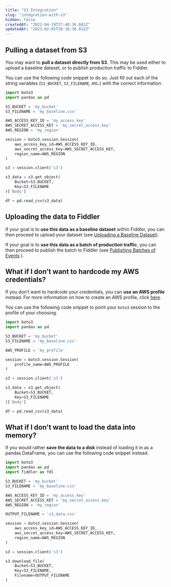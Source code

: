 ```yaml
---
title: "S3 Integration"
slug: "integration-with-s3"
hidden: false
createdAt: "2022-04-19T17:40:36.681Z"
updatedAt: "2023-02-02T20:18:30.832Z"
---
```

## Pulling a dataset from S3

You may want to **pull a dataset directly from S3**. This may be used either to upload a baseline dataset, or to publish production traffic to Fiddler.

You can use the following code snippet to do so. Just fill out each of the string variables (`S3_BUCKET`, `S3_FILENAME`, etc.) with the correct information.

```python
import boto3
import pandas as pd

S3_BUCKET = 'my_bucket'
S3_FILENAME = 'my_baseline.csv'

AWS_ACCESS_KEY_ID = 'my_access_key'
AWS_SECRET_ACCESS_KEY = 'my_secret_access_key'
AWS_REGION = 'my_region'

session = boto3.session.Session(
    aws_access_key_id=AWS_ACCESS_KEY_ID,
    aws_secret_access_key=AWS_SECRET_ACCESS_KEY,
    region_name=AWS_REGION
)

s3 = session.client('s3')

s3_data = s3.get_object(
    Bucket=S3_BUCKET,
    Key=S3_FILENAME
)['Body']

df = pd.read_csv(s3_data)
```



## Uploading the data to Fiddler

If your goal is to **use this data as a baseline dataset** within Fiddler, you can then proceed to upload your dataset (see [Uploading a Baseline Dataset](doc:uploading-a-baseline-dataset)).

If your goal is to **use this data as a batch of production traffic**, you can then proceed to publish the batch to Fiddler (see [Publishing Batches of Events](doc:publishing-batches-of-events) ). 

## What if I don’t want to hardcode my AWS credentials?

If you don’t want to hardcode your credentials, you can **use an AWS profile** instead. For more information on how to create an AWS profile, click [here](https://docs.aws.amazon.com/cli/latest/userguide/cli-configure-profiles.html).

You can use the following code snippet to point your `boto3` session to the profile of your choosing.

```python
import boto3
import pandas as pd

S3_BUCKET = 'my_bucket'
S3_FILENAME = 'my_baseline.csv'

AWS_PROFILE = 'my_profile'

session = boto3.session.Session(
    profile_name=AWS_PROFILE
)

s3 = session.client('s3')

s3_data = s3.get_object(
    Bucket=S3_BUCKET,
    Key=S3_FILENAME
)['Body']

df = pd.read_csv(s3_data)
```



## What if I don't want to load the data into memory?

If you would rather **save the data to a disk** instead of loading it in as a pandas DataFrame, you can use the following code snippet instead.

```python
import boto3
import pandas as pd
import fiddler as fdl

S3_BUCKET = 'my_bucket'
S3_FILENAME = 'my_baseline.csv'

AWS_ACCESS_KEY_ID = 'my_access_key'
AWS_SECRET_ACCESS_KEY = 'my_secret_access_key'
AWS_REGION = 'my_region'

OUTPUT_FILENAME = 's3_data.csv'

session = boto3.session.Session(
    aws_access_key_id=AWS_ACCESS_KEY_ID,
    aws_secret_access_key=AWS_SECRET_ACCESS_KEY,
    region_name=AWS_REGION
)

s3 = session.client('s3')

s3.download_file(
    Bucket=S3_BUCKET,
    Key=S3_FILENAME,
    Filename=OUTPUT_FILENAME
)
```